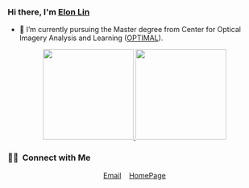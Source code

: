 ### Hi there, I'm [Elon Lin](https://github.com/Elin24)

- 🔭 I’m currently pursuing the Master degree from Center for Optical Imagery Analysis and Learning ([OPTIMAL](http://www.nwpu-optimal.cn/)).

<p align="center">
<a href="https://github.com/mazdakpak">
  <img height="180em" src="https://github-readme-stats-eight-theta.vercel.app/api?username=elin24&show_icons=true&theme=vue-dark&include_all_commits=true&count_private=true"/>
  <img height="180em" src="https://github-readme-stats-eight-theta.vercel.app/api/top-langs/?username=elin24&layout=compact&langs_count=8&theme=vue-dark"/>
</a>
</p>

### 🤝🏻 &nbsp;Connect with Me

<p align="center">
  <a href="mailto:elin24@163.com">Email</a>
  &nbsp;&nbsp;
  <a href="https://elin24.github.io/">HomePage</a>

</p>